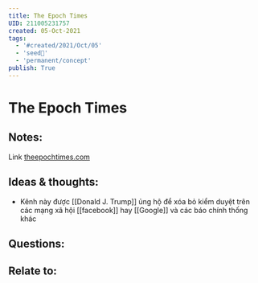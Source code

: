 ```yaml
---
title: The Epoch Times
UID: 211005231757
created: 05-Oct-2021
tags:
  - '#created/2021/Oct/05'
  - 'seed🥜'
  - 'permanent/concept'
publish: True
---
```

# The Epoch Times

## Notes:
Link [theepochtimes.com](https://www.theepochtimes.com/) 

## Ideas & thoughts:
- Kênh này được [[Donald J. Trump]] ủng hộ để xóa bỏ kiểm duyệt trên các mạng xã hội [[facebook]] hay [[Google]] và các báo chính thống khác

## Questions:

## Relate to:
